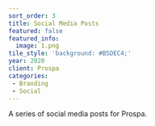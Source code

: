 ```yaml
---
sort_order: 3 
title: Social Media Posts
featured: false
featured_info:
  image: 1.png
tile_style: 'background: #B5DEC4;'
year: 2020
client: Prospa
categories:
 - Branding
 - Social
---
```


A series of social media posts for Prospa.
